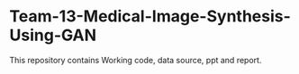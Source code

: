 # Team-13-Medical-Image-Synthesis-Using-GAN
This repository contains Working code, data source, ppt and report.
